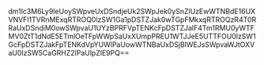 dm1lc3M6Ly9leUoySWpveUxDSndjeUk2SWpJek0ySnZlUzEwWTNBdE16UXVNVFl1TVRnMExqRTROQ0lzSW1Ga1pDSTZJak0wTGpFMkxqRTROQzR4T0RRaUxDSndiM0owSWpvaU1UYzBPRFVpTENKcFpDSTZJalF4Tm1RMU0yWTFMV0ZtT1dNdE5ETmlOeTFpWWpSaUxXUmpPREU1WTJJeE5UTTFOU0lzSW1GcFpDSTZJakFpTENKdVpYUWlPaUowWTNBaUxDSjBlWEJsSWpvaWJtOXVaU0lzSW5CaGRHZ2lPaUlpZlE9PQ==
